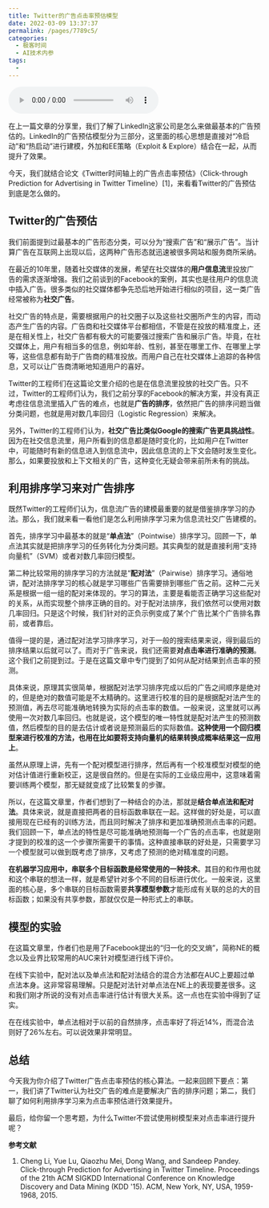 ```yaml
---
title: Twitter的广告点击率预估模型
date: 2022-03-09 13:37:37
permalink: /pages/7789c5/
categories:
  - 极客时间
  - AI技术内参
tags:
  - 
---
```

<audio title="086.Twitter的广告点击率预估模型" src="https://static001.geekbang.org/resource/audio/37/5a/3754416daa48e31a146625e0aef1765a.mp3" controls="controls"></audio> 
<p>在上一篇文章的分享里，我们了解了LinkedIn这家公司是怎么来做最基本的广告预估的。LinkedIn的广告预估模型分为三部分，这里面的核心思想是直接对“冷启动”和“热启动”进行建模，外加和EE策略（Exploit &amp; Explore）结合在一起，从而提升了效果。</p><p>今天，我们就结合论文《Twitter时间轴上的广告点击率预估》（Click-through Prediction for Advertising in Twitter Timeline）[1]，来看看Twitter的广告预估到底是怎么做的。</p><h2>Twitter的广告预估</h2><p>我们前面提到过最基本的广告形态分类，可以分为“搜索广告”和“展示广告”。当计算广告在互联网上出现以后，这两种广告形态就迅速被很多网站和服务商所采纳。</p><p>在最近的10年里，随着社交媒体的发展，希望在社交媒体的<strong>用户信息流</strong>里投放广告的需求逐渐增强。我们之前谈到的Facebook的案例，其实也是往用户的信息流中插入广告。很多类似的社交媒体都争先恐后地开始进行相似的项目，这一类广告经常被称为<strong>社交广告</strong>。</p><p>社交广告的特点是，需要根据用户的社交圈子以及这些社交圈所产生的内容，而动态产生广告的内容。广告商和社交媒体平台都相信，不管是在投放的精准度上，还是在相关性上，社交广告都有极大的可能要强过搜索广告和展示广告。毕竟，在社交媒体上，用户有相当多的信息，例如年龄、性别，甚至在哪里工作、在哪里上学等，这些信息都有助于广告商的精准投放。而用户自己在社交媒体上追踪的各种信息，又可以让广告商清晰地知道用户的喜好。</p><!-- [[[read_end]]] --><p>Twitter的工程师们在这篇论文里介绍的也是在信息流里投放的社交广告。只不过，Twitter的工程师们认为，我们之前分享的Facebook的解决方案，并没有真正考虑往信息流里插入广告的难点，也就是<strong>广告的排序</strong>，依然把广告的排序问题当做分类问题，也就是用对数几率回归（Logistic Regression）来解决。</p><p>另外，Twitter的工程师们认为，<strong>社交广告比类似Google的搜索广告更具挑战性</strong>。因为在社交信息流里，用户所看到的信息都是随时变化的，比如用户在Twitter中，可能随时有新的信息进入到信息流中，因此信息流的上下文会随时发生变化。那么，如果要投放和上下文相关的广告，这种变化无疑会带来前所未有的挑战。</p><h2>利用排序学习来对广告排序</h2><p>既然Twitter的工程师们认为，信息流广告的建模最重要的就是借鉴排序学习的办法。那么，我们就来看一看他们是怎么利用排序学习来为信息流社交广告建模的。</p><p>首先，排序学习中最基本的就是“<strong>单点法</strong>”（Pointwise）排序学习。回顾一下，单点法其实就是把排序学习的任务转化为分类问题。其实典型的就是直接利用“支持向量机”（SVM）或者对数几率回归模型。</p><p>第二种比较常用的排序学习的方法就是“<strong>配对法</strong>”（Pairwise）排序学习。通俗地讲，配对法排序学习的核心就是学习哪些广告需要排到哪些广告之前。这种二元关系是根据一组一组的配对来体现的。学习的算法，主要是看能否正确学习这些配对的关系，从而实现整个排序正确的目的。对于配对法排序，我们依然可以使用对数几率回归。只是这个时候，我们针对的正负示例变成了某个广告比某个广告排名靠前，或者靠后。</p><p>值得一提的是，通过配对法学习排序学习，对于一般的搜索结果来说，得到最后的排序结果以后就可以了。而对于广告来说，我们还需要<strong>对点击率进行准确的预测</strong>。这个我们之前提到过。于是在这篇文章中专门提到了如何从配对结果到点击率的预测。</p><p>具体来说，原理其实很简单，根据配对法学习排序完成以后的广告之间顺序是绝对的，但是绝对的数值可能是不太精确的。这里进行校准的目的是根据配对法产生的预测值，再去尽可能准确地转换为实际的点击率的数值。一般来说，这里就可以再使用一次对数几率回归。也就是说，这个模型的唯一特性就是配对法产生的预测数值，然后模型的目的是去估计或者说是预测最后的实际数值。<strong>这种使用一个回归模型来进行校准的方法，也用在比如要将支持向量机的结果转换成概率结果这一应用上</strong>。</p><p>虽然从原理上讲，先有一个配对模型进行排序，然后再有一个校准模型对模型的绝对估计值进行重新校正，这是很自然的。但是在实际的工业级应用中，这意味着需要训练两个模型，那无疑就变成了比较繁复的步骤。</p><p>所以，在这篇文章里，作者们想到了一种结合的办法，那就是<strong>结合单点法和配对法</strong>。具体来说，就是直接把两者的目标函数串联在一起。这样做的好处是，可以直接用现在已经有的训练方法，而且同时解决了排序和更加准确预测点击率的问题。我们回顾一下，单点法的特性是尽可能准确地预测每一个广告的点击率，也就是刚才提到的校准的这一个步骤所需要干的事情。这种直接串联的好处是，只需要学习一个模型就可以做到既考虑了排序，又考虑了预测的绝对精准度的问题。</p><p><strong>在机器学习应用中，串联多个目标函数是经常使用的一种技术</strong>。其目的和作用也就和这个串联的想法一样，就是希望针对多个不同的目标进行优化。一般来说，这里面的核心是，多个串联的目标函数需要<strong>共享模型参数</strong>才能形成有关联的总的大的目标函数；如果没有共享参数，那就仅仅是一种形式上的串联。</p><h2>模型的实验</h2><p>在这篇文章里，作者们也是用了Facebook提出的“归一化的交叉熵”，简称NE的概念以及业界比较常用的AUC来针对模型进行线下评价。</p><p>在线下实验中，配对法以及单点法和配对法结合的混合方法都在AUC上要超过单点法本身。这非常容易理解。只是配对法针对单点法在NE上的表现要差很多。这和我们刚才所说的没有对点击率进行估计有很大关系。这一点也在实验中得到了证实。</p><p>在在线实验中，单点法相对于以前的自然排序，点击率好了将近14%，而混合法则好了26%左右。可以说效果非常明显。</p><h2>总结</h2><p>今天我为你介绍了Twitter广告点击率预估的核心算法。一起来回顾下要点：第一，我们讲了Twitter认为社交广告的难点是要解决广告的排序问题；第二，我们聊了如何利用排序学习来为点击率预估进行效果提升。</p><p>最后，给你留一个思考题，为什么Twitter不尝试使用树模型来对点击率进行提升呢？</p><p><strong>参考文献</strong></p><ol>
<li>Cheng Li, Yue Lu, Qiaozhu Mei, Dong Wang, and Sandeep Pandey. Click-through Prediction for Advertising in Twitter Timeline. Proceedings of the 21th ACM SIGKDD International Conference on Knowledge Discovery and Data Mining (KDD '15). ACM, New York, NY, USA, 1959-1968, 2015.</li>
</ol><p></p>